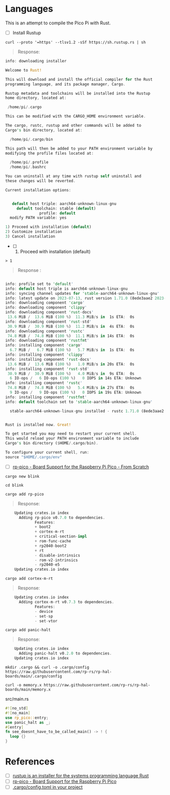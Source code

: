 # Languages

This is an attempt to compile the Pico Pi with Rust.


- [ ] Install Rustup

```
curl --proto '=https' --tlsv1.2 -sSf https://sh.rustup.rs | sh
```
> Response:
```rust
info: downloading installer

Welcome to Rust!

This will download and install the official compiler for the Rust
programming language, and its package manager, Cargo.

Rustup metadata and toolchains will be installed into the Rustup
home directory, located at:

 /home/pi/.cargo

This can be modified with the CARGO_HOME environment variable.

The cargo, rustc, rustup and other commands will be added to
Cargo's bin directory, located at:

  /home/pi/.cargo/bin

This path will then be added to your PATH environment variable by
modifying the profile files located at:

  /home/pi/.profile
  /home/pi/.bashrc

You can uninstall at any time with rustup self uninstall and
these changes will be reverted.

Current installation options:


   default host triple: aarch64-unknown-linux-gnu
     default toolchain: stable (default)
               profile: default
  modify PATH variable: yes

1) Proceed with installation (default)
2) Customize installation
3) Cancel installation
```

- [ ] 1) Proceed with installation (default)

```
> 1
```
> Response :
```rust

info: profile set to 'default'
info: default host triple is aarch64-unknown-linux-gnu
info: syncing channel updates for 'stable-aarch64-unknown-linux-gnu'
info: latest update on 2023-07-13, rust version 1.71.0 (8ede3aae2 2023-07-12)
info: downloading component 'cargo'
info: downloading component 'clippy'
info: downloading component 'rust-docs'
 13.6 MiB /  13.6 MiB (100 %)  11.3 MiB/s in  1s ETA:  0s
info: downloading component 'rust-std'
 30.9 MiB /  30.9 MiB (100 %)  11.2 MiB/s in  4s ETA:  0s
info: downloading component 'rustc'
 74.8 MiB /  74.8 MiB (100 %)  11.1 MiB/s in 14s ETA:  0s
info: downloading component 'rustfmt'
info: installing component 'cargo'
  6.7 MiB /   6.7 MiB (100 %)   5.7 MiB/s in  1s ETA:  0s
info: installing component 'clippy'
info: installing component 'rust-docs'
 13.6 MiB /  13.6 MiB (100 %)   1.0 MiB/s in 20s ETA:  0s
info: installing component 'rust-std'
 30.9 MiB /  30.9 MiB (100 %)   4.0 MiB/s in  9s ETA:  0s
  6 IO-ops /   6 IO-ops (100 %)   0 IOPS in 14s ETA: Unknown
info: installing component 'rustc'
 74.8 MiB /  74.8 MiB (100 %)   5.4 MiB/s in 27s ETA:  0s
  9 IO-ops /   9 IO-ops (100 %)   0 IOPS in 19s ETA: Unknown
info: installing component 'rustfmt'
info: default toolchain set to 'stable-aarch64-unknown-linux-gnu'

  stable-aarch64-unknown-linux-gnu installed - rustc 1.71.0 (8ede3aae2 2023-07-12)


Rust is installed now. Great!

To get started you may need to restart your current shell.
This would reload your PATH environment variable to include
Cargo's bin directory ($HOME/.cargo/bin).

To configure your current shell, run:
source "$HOME/.cargo/env"
```

- [ ] [rp-pico - Board Support for the Raspberry Pi Pico - From Scratch](https://crates.io/crates/rp-pico/#:~:text=From,Scratch)

```
cargo new blink
```

```
cd blink
```


```
cargo add rp-pico
```
> Response:
```rust
    Updating crates.io index
      Adding rp-pico v0.7.0 to dependencies.
             Features:
             + boot2
             + cortex-m-rt
             + critical-section-impl
             + rom-func-cache
             + rp2040-boot2
             + rt
             - disable-intrinsics
             - rom-v2-intrinsics
             - rp2040-e5
    Updating crates.io index
```

```
cargo add cortex-m-rt
```
> Response:
```rust
    Updating crates.io index
      Adding cortex-m-rt v0.7.3 to dependencies.
             Features:
             - device
             - set-sp
             - set-vtor
```

```
cargo add panic-halt
```
> Response:
```rust
    Updating crates.io index
      Adding panic-halt v0.2.0 to dependencies.
    Updating crates.io index
```

```
mkdir .cargo && curl -o .cargo/config https://raw.githubusercontent.com/rp-rs/rp-hal-boards/main/.cargo/config
```

```
curl -o memory.x https://raw.githubusercontent.com/rp-rs/rp-hal-boards/main/memory.x
```

src/main.rs

```rust
#![no_std]
#![no_main]
use rp_pico::entry;
use panic_halt as _;
#[entry]
fn see_doesnt_have_to_be_called_main() -> ! {
  loop {}
}
```

# References

- [ ] [rustup is an installer for the systems programming language Rust](https://rustup.rs/)
- [ ] [rp-pico - Board Support for the Raspberry Pi Pico](https://crates.io/crates/rp-pico)
- [ ] [.cargo/config.toml in your project](https://doc.rust-lang.org/cargo/reference/config.html#:~:text=level%20of%20discovered%20.-,cargo%2Fconfig.,as%20%2Fmy%2Fproject%2F.)
